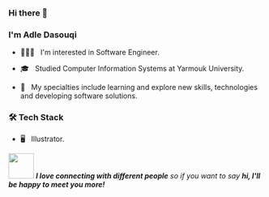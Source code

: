 ### Hi there 👋<h3> I'm Adle Dasouqi</h3>

- 🧑🏻‍💻 &nbsp; I'm interested in Software Engineer.

- 🎓 &nbsp; Studied Computer Information Systems at Yarmouk University.

- 🤔 &nbsp; My specialties include learning and explore new skills, technologies and developing software solutions.


<h3>🛠 Tech Stack</h3>

- 🖥 &nbsp; Illustrator.

<img src="https://media.giphy.com/media/LnQjpWaON8nhr21vNW/giphy.gif" width="50"> <em><b>I love connecting with different people</b> so if you want to say <b>hi, I'll be happy to meet you more!</b></em>
